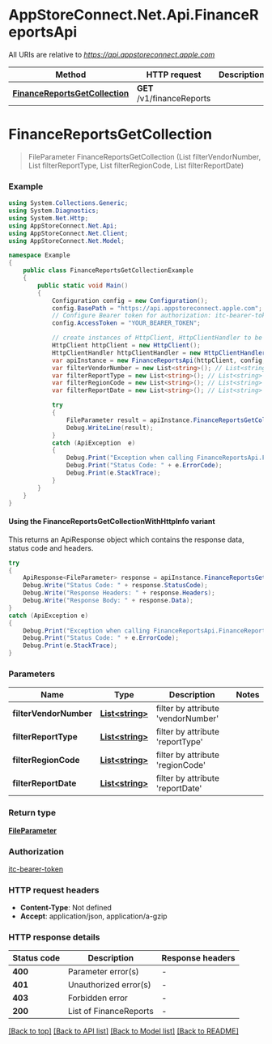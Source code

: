 # AppStoreConnect.Net.Api.FinanceReportsApi

All URIs are relative to *https://api.appstoreconnect.apple.com*

| Method | HTTP request | Description |
|--------|--------------|-------------|
| [**FinanceReportsGetCollection**](FinanceReportsApi.md#financereportsgetcollection) | **GET** /v1/financeReports |  |

<a id="financereportsgetcollection"></a>
# **FinanceReportsGetCollection**
> FileParameter FinanceReportsGetCollection (List<string> filterVendorNumber, List<string> filterReportType, List<string> filterRegionCode, List<string> filterReportDate)



### Example
```csharp
using System.Collections.Generic;
using System.Diagnostics;
using System.Net.Http;
using AppStoreConnect.Net.Api;
using AppStoreConnect.Net.Client;
using AppStoreConnect.Net.Model;

namespace Example
{
    public class FinanceReportsGetCollectionExample
    {
        public static void Main()
        {
            Configuration config = new Configuration();
            config.BasePath = "https://api.appstoreconnect.apple.com";
            // Configure Bearer token for authorization: itc-bearer-token
            config.AccessToken = "YOUR_BEARER_TOKEN";

            // create instances of HttpClient, HttpClientHandler to be reused later with different Api classes
            HttpClient httpClient = new HttpClient();
            HttpClientHandler httpClientHandler = new HttpClientHandler();
            var apiInstance = new FinanceReportsApi(httpClient, config, httpClientHandler);
            var filterVendorNumber = new List<string>(); // List<string> | filter by attribute 'vendorNumber'
            var filterReportType = new List<string>(); // List<string> | filter by attribute 'reportType'
            var filterRegionCode = new List<string>(); // List<string> | filter by attribute 'regionCode'
            var filterReportDate = new List<string>(); // List<string> | filter by attribute 'reportDate'

            try
            {
                FileParameter result = apiInstance.FinanceReportsGetCollection(filterVendorNumber, filterReportType, filterRegionCode, filterReportDate);
                Debug.WriteLine(result);
            }
            catch (ApiException  e)
            {
                Debug.Print("Exception when calling FinanceReportsApi.FinanceReportsGetCollection: " + e.Message);
                Debug.Print("Status Code: " + e.ErrorCode);
                Debug.Print(e.StackTrace);
            }
        }
    }
}
```

#### Using the FinanceReportsGetCollectionWithHttpInfo variant
This returns an ApiResponse object which contains the response data, status code and headers.

```csharp
try
{
    ApiResponse<FileParameter> response = apiInstance.FinanceReportsGetCollectionWithHttpInfo(filterVendorNumber, filterReportType, filterRegionCode, filterReportDate);
    Debug.Write("Status Code: " + response.StatusCode);
    Debug.Write("Response Headers: " + response.Headers);
    Debug.Write("Response Body: " + response.Data);
}
catch (ApiException e)
{
    Debug.Print("Exception when calling FinanceReportsApi.FinanceReportsGetCollectionWithHttpInfo: " + e.Message);
    Debug.Print("Status Code: " + e.ErrorCode);
    Debug.Print(e.StackTrace);
}
```

### Parameters

| Name | Type | Description | Notes |
|------|------|-------------|-------|
| **filterVendorNumber** | [**List&lt;string&gt;**](string.md) | filter by attribute &#39;vendorNumber&#39; |  |
| **filterReportType** | [**List&lt;string&gt;**](string.md) | filter by attribute &#39;reportType&#39; |  |
| **filterRegionCode** | [**List&lt;string&gt;**](string.md) | filter by attribute &#39;regionCode&#39; |  |
| **filterReportDate** | [**List&lt;string&gt;**](string.md) | filter by attribute &#39;reportDate&#39; |  |

### Return type

[**FileParameter**](FileParameter.md)

### Authorization

[itc-bearer-token](../README.md#itc-bearer-token)

### HTTP request headers

 - **Content-Type**: Not defined
 - **Accept**: application/json, application/a-gzip


### HTTP response details
| Status code | Description | Response headers |
|-------------|-------------|------------------|
| **400** | Parameter error(s) |  -  |
| **401** | Unauthorized error(s) |  -  |
| **403** | Forbidden error |  -  |
| **200** | List of FinanceReports |  -  |

[[Back to top]](#) [[Back to API list]](../README.md#documentation-for-api-endpoints) [[Back to Model list]](../README.md#documentation-for-models) [[Back to README]](../README.md)

